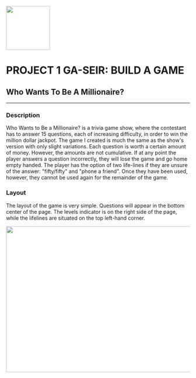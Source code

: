 <img src="https://images-wixmp-ed30a86b8c4ca887773594c2.wixmp.com/f/fecb5533-3444-4dde-8073-cef0825d6cab/deeq5w5-9d9086a2-f45e-426a-ad0a-c048e0df556c.png/v1/fill/w_894,h_894,strp/who_wants_to_be_a_millionaire__us__logo_by_monosatas_deeq5w5-pre.png?token=eyJ0eXAiOiJKV1QiLCJhbGciOiJIUzI1NiJ9.eyJzdWIiOiJ1cm46YXBwOjdlMGQxODg5ODIyNjQzNzNhNWYwZDQxNWVhMGQyNmUwIiwiaXNzIjoidXJuOmFwcDo3ZTBkMTg4OTgyMjY0MzczYTVmMGQ0MTVlYTBkMjZlMCIsIm9iaiI6W1t7ImhlaWdodCI6Ijw9OTAwIiwicGF0aCI6IlwvZlwvZmVjYjU1MzMtMzQ0NC00ZGRlLTgwNzMtY2VmMDgyNWQ2Y2FiXC9kZWVxNXc1LTlkOTA4NmEyLWY0NWUtNDI2YS1hZDBhLWMwNDhlMGRmNTU2Yy5wbmciLCJ3aWR0aCI6Ijw9OTAwIn1dXSwiYXVkIjpbInVybjpzZXJ2aWNlOmltYWdlLm9wZXJhdGlvbnMiXX0.h2Lds6Es4-4QLhcUHV7EXu5mftNAAdAhJuiwwwgre8c" width="120" height="120"/> 


# PROJECT 1 GA-SEIR: BUILD A GAME
## Who Wants To Be A Millionaire?

***
### Description
Who Wants to Be a Millionaire? is a trivia game show, where the contestant has to answer 15 questions, each of increasing difficulty, in order to win the million dollar jackpot. The game I created is much the same as the show's version with only slight variations. Each question is worth a certain amount of money. However, the amounts are not cumulative. If at any point the player answers a question incorrectly, they will lose the game and go home empty handed. The player has the option of two life-lines if they are unsure of the answer: "fifty/fifty" and "phone a friend". Once they have been used, however, they cannot be used again for the remainder of the game. 

### Layout
The layout of the game is very simple. Questions will appear in the bottom center of the page. The levels indicator is on the right side of the page, while the lifelines are situated on the top left-hand corner. 

<img src="Screen%20Shot%202022-09-20%20at%204.16.14%20PM.png" width="800" height="400"/>


